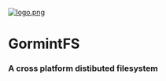 [![logo.png](https://s4.postimg.cc/o99b0i47x/logo.png)](https://postimg.cc/image/4renkk7a1/)

# GormintFS
### A cross platform distibuted filesystem
